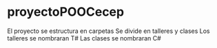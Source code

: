 # proyectoPOOCecep
El proyecto se estructura en carpetas
Se divide en talleres y clases
Los talleres se nombraran T#
Las clases se nombraran C#